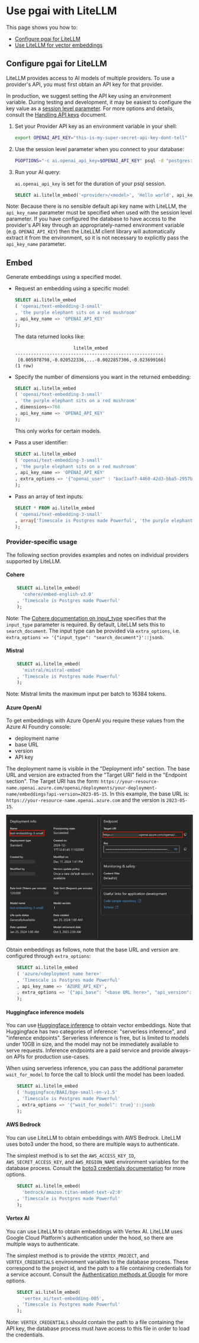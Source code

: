 # Use pgai with LiteLLM

This page shows you how to:

- [Configure pgai for LiteLLM](#configure-pgai-for-litellm)
- [Use LiteLLM for vector embeddings](#usage)

## Configure pgai for LiteLLM

LiteLLM provides access to AI models of multiple providers. To use a provider's API, you must
first obtain an API key for that provider.

In production, we suggest setting the API key using an environment variable.
During testing and development, it may be easiest to configure the key value
as a [session level parameter]. For more options and details, consult the
[Handling API keys](./handling-api-keys.md) document.

[session level parameter]: https://www.postgresql.org/docs/current/config-setting.html#CONFIG-SETTING-SHELL


1. Set your Provider API key as an environment variable in your shell:
    ```bash
    export OPENAI_API_KEY="this-is-my-super-secret-api-key-dont-tell"
    ```

1. Use the session level parameter when you connect to your database:

    ```bash
    PGOPTIONS="-c ai.openai_api_key=$OPENAI_API_KEY" psql -d "postgres://<username>:<password>@<host>:<port>/<database-name>"
    ```

1. Run your AI query:

   `ai.openai_api_key` is set for the duration of your psql session.

    ```sql
    SELECT ai.litellm_embed('<provider>/<model>', 'Hello world', api_key_name => 'OPENAI_API_KEY');
    ```

Note: Because there is no sensible default api key name with LiteLLM, the
`api_key_name` parameter must be specified when used with the session level
parameter.
If you have configured the database to have access to the provider's API key
through an appropriately-named environment variable (e.g. `OPENAI_API_KEY`)
then the LiteLLM client library will automatically extract it from the
environment, so it is not necessary to explicitly pass the `api_key_name`
parameter.

## Embed

Generate embeddings using a specified model.

- Request an embedding using a specific model:

    ```sql
    SELECT ai.litellm_embed
    ( 'openai/text-embedding-3-small'
    , 'the purple elephant sits on a red mushroom'
    , api_key_name => 'OPENAI_API_KEY'
    );
    ```

  The data returned looks like:

    ```text
                          litellm_embed                      
    --------------------------------------------------------
     [0.005978798,-0.020522336,...-0.0022857306,-0.023699166]
    (1 row)
    ```

- Specify the number of dimensions you want in the returned embedding:

    ```sql
    SELECT ai.litellm_embed
    ( 'openai/text-embedding-3-small'
    , 'the purple elephant sits on a red mushroom'
    , dimensions=>768
    , api_key_name => 'OPENAI_API_KEY'
    );
    ```
  This only works for certain models.

- Pass a user identifier:

    ```sql
    SELECT ai.litellm_embed
    ( 'openai/text-embedding-3-small'
    , 'the purple elephant sits on a red mushroom'
    , api_key_name => 'OPENAI_API_KEY'
    , extra_options => '{"openai_user" : "bac1aaf7-4460-42d3-bba5-2957b057f4a5"}'::jsonb
    );
    ```

- Pass an array of text inputs:

    ```sql
    SELECT * FROM ai.litellm_embed
    ( 'openai/text-embedding-3-small'
    , array['Timescale is Postgres made Powerful', 'the purple elephant sits on a red mushroom']
    );
    ```

### Provider-specific usage

The following section provides examples and notes on individual providers supported by LiteLLM.

#### Cohere

```sql
    SELECT ai.litellm_embed(
      'cohere/embed-english-v3.0'
    , 'Timescale is Postgres made Powerful'
    );
```

Note: The [Cohere documentation on input_type] specifies that the `input_type` parameter is required.
By default, LiteLLM sets this to `search_document`. The input type can be provided
via `extra_options`, i.e. `extra_options => '{"input_type": "search_document"}'::jsonb`.

[Cohere documentation on input_type]: https://docs.cohere.com/v2/docs/embeddings#the-input_type-parameter

#### Mistral

```sql
    SELECT ai.litellm_embed(
      'mistral/mistral-embed'
    , 'Timescale is Postgres made Powerful'
    );
```

Note: Mistral limits the maximum input per batch to 16384 tokens.

#### Azure OpenAI

To get embeddings with Azure OpenAI you require these values from the Azure AI Foundry console:
- deployment name
- base URL
- version
- API key

The deployment name is visible in the "Deployment info" section. The base URL and version are
extracted from the "Target URI" field in the "Endpoint section". The Target URI has the form:
`https://your-resource-name.openai.azure.com/openai/deployments/your-deployment-name/embeddings?api-version=2023-05-15`.
In this example, the base URL is: `https://your-resource-name.openai.azure.com` and the version is `2023-05-15`.

![Azure AI Foundry console example](./images/azure_openai.png)

Obtain embeddings as follows, note that the base URL and version are configured through `extra_options`:

```sql
    SELECT ai.litellm_embed
    ( 'azure/<deployment name here>'
    , 'Timescale is Postgres made Powerful'
    , api_key_name => 'AZURE_API_KEY',
    , extra_options => '{"api_base": "<base URL here>", "api_version": "<version here">}'::jsonb
    );
```

#### Huggingface inference models

You can use [Huggingface inference] to obtain vector embeddings. Note that
Huggingface has two categories of inference: "serverless inference", and
"inference endpoints". Serverless inference is free, but is limited to models
under 10GB in size, and the model may not be immediately available to serve
requests. Inference endpoints are a paid service and provide always-on APIs
for production use-cases.

When using serverless inference, you can pass the additional parameter
`wait_for_model` to force the call to block until the model has been loaded.

```sql
    SELECT ai.litellm_embed
    ( 'huggingface/BAAI/bge-small-en-v1.5'
    , 'Timescale is Postgres made Powerful'
    , extra_options => '{"wait_for_model": true}'::jsonb
    );
```

[Huggingface inference]: https://huggingface.co/docs/huggingface_hub/en/guides/inference

#### AWS Bedrock

You can use LiteLLM to obtain embeddings with AWS Bedrock. LiteLLM uses boto3
under the hood, so there are multiple ways to authenticate.

The simplest method is to set the `AWS_ACCESS_KEY_ID`, `AWS_SECRET_ACCESS_KEY`,
and `AWS_REGION_NAME` environment variables for the database process. Consult
the [boto3 credentials documentation] for more options.

[boto3 credentials documentation]: (https://boto3.amazonaws.com/v1/documentation/api/latest/guide/credentials.html)

```sql
    SELECT ai.litellm_embed(
      'bedrock/amazon.titan-embed-text-v2:0'
    , 'Timescale is Postgres made Powerful'
    );
```

#### Vertex AI

You can use LiteLLM to obtain embeddings with Vertex AI. LiteLLM uses Google
Cloud Platform's authentication under the hood, so there are multiple ways to
authenticate.

The simplest method is to provide the `VERTEX_PROJECT`, and
`VERTEX_CREDENTIALS` environment variables to the database process. These
correspond to the project id, and the path to a file containing credentials for
a service account. Consult the [Authentication methods at Google] for more
options.

[Authentication methods at Google]: https://cloud.google.com/docs/authentication

```sql
    SELECT ai.litellm_embed(
      'vertex_ai/text-embedding-005',
    , 'Timescale is Postgres made Powerful'
    );
```

Note: `VERTEX_CREDENTIALS` should contain the path to a file containing the API
key, the database process must have access to this file in order to load the
credentials.
